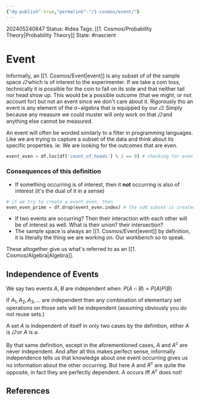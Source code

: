 ```yaml
---
{"dg-publish":true,"permalink":"/1-cosmos/event/"}
---
```


202405240847
Status: #idea
Tags: [[1. Cosmos/Probability Theory\|Probability Theory]]
State: #nascient
# Event
Informally, an [[1. Cosmos/Event\|event]] is any subset of of the sample space $\varOmega$ which is of interest to the experimenter. If we take a coin toss, technically it is possible for the coin to fall on its side and that neither tail nor head show up. This would be a possible outcome (that we might, or not account for) but not an event since we don't care about it. Rigorously tho an event is any element of the $\sigma-$algebra that is equipped by our $\varOmega$. Simply because any measure we could muster will only work on that $\varOmega$ and anything else cannot be measured.

An event will often be worded similarly to a filter in programming languages. Like we are trying to capture a subset of the data and think about its specific properties. ie: We are looking for the outcomes that are even.
```python
event_even = df.loc[df['count_of_heads'] % 2 == 0] # checking for even
```
### Consequences of this definition
- If something occurring is of interest, then it **not** occurring is also of interest (it's the dual of it in a sense)
```python
# if we try to create a event_even, then
even_even_prime = df.drop(event_even.index) # the odd subset is created at the same time
```
- If two events are occurring? Then their interaction with each other will be of interest as well. What is their union? their intersection?
- The sample space is always an [[1. Cosmos/Event\|event]] by definition, it is literally the thing we are working on. Our workbench so to speak.

These altogether give us what's referred to as an [[1. Cosmos/Algebra\|Algebra]].

## Independence of Events
We say two events $A$, $B$ are independent when:
$P(A\cap B) = P(A)P(B)$

If $A_1, A_2, A_3, ...$ are independent then any combination of elementary set operations on those sets will be independent (assuming obviously you do not reuse sets.)

A set $A$ is independent of itself in only two cases by the definition, either $A$ is $\varOmega$ or $A$ is $\varnothing$.

By that same definition, except in the aforementioned cases, $A$ and $A^c$ are never independent. And after all this makes perfect sense, informally independence tells us that knowledge about one event occurring gives us no information about the other occurring. But here $A$ and $A^c$ are quite the opposite, in fact they are perfectly dependent. $A$ occurs iff $A^c$ does not!




## References

